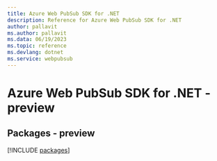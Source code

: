 ```yaml
---
title: Azure Web PubSub SDK for .NET
description: Reference for Azure Web PubSub SDK for .NET
author: pallavit
ms.author: pallavit
ms.data: 06/19/2023
ms.topic: reference
ms.devlang: dotnet
ms.service: webpubsub
---
```

# Azure Web PubSub SDK for .NET - preview
## Packages - preview
[!INCLUDE [packages](web-pubsub-index.md)]